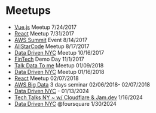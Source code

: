 # Meetups


- [Vue.js](https://github.com/remster85/Meetups/blob/master/Technology/VUE.js) Meetup 7/24/2017
- [React](https://github.com/remster85/Meetups/blob/master/Technology/React.md) Meetup 7/31/2017
- [AWS Summit](https://github.com/remster85/Meetups/blob/master/Cloud/Awssummit) Event 8/14/2017  
- [AllStarCode](https://github.com/remster85/Meetups/blob/master/Other/AllStarCode.md) Meetup 8/17/2017  
- [Data Driven NYC](https://github.com/remster85/Meetups/blob/master/Data/DataDrivenNYC-20171016.md) Meetup 10/16/2017  
- [FinTech](https://github.com/remster85/Meetups/blob/master/FinTech/FinTech.md) Demo Day 11/1/2017  
- [Talk Data To me](https://github.com/remster85/Meetups/blob/master/Data/GeneralAssembly-20180109.md) Meetup 01/09/2018  
- [Data Driven NYC](https://github.com/remster85/Meetups/blob/master/Data/DataDrivenNYC-20180116.md) Meetup 01/16/2018
- [React](https://www.meetup.com/ReactNYC/events/245504127) Meetup 02/07/2018  
- [AWS Big Data](https://awsbigdataweeknewyorkfeb2018.splashthat.com/) 3 days seminar 02/06/2018- 02/07/2018
- [Data Driven NYC](https://github.com/remster85/Meetups/blob/master/Data/DataDrivenNYC-20230613.md) - 01/13/2024
- [Tech Talks NY ~ w/ Cloudflare & Jam.dev](https://github.com/remster85/Other/blob/master/Data/TechTalksNY20240116.md) 1/16/2024
- [Data Driven NYC](https://github.com/remster85/Meetups/blob/master/Data/DataDrivenNYC-20240130.md) @foursquare 1/30/2024
  
